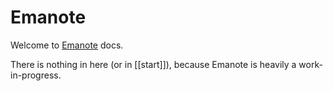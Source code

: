 # Emanote

Welcome to [Emanote](https://github.com/srid/emanote) docs.

There is nothing in here (or in [[start]]), because Emanote is heavily a work-in-progress. 
